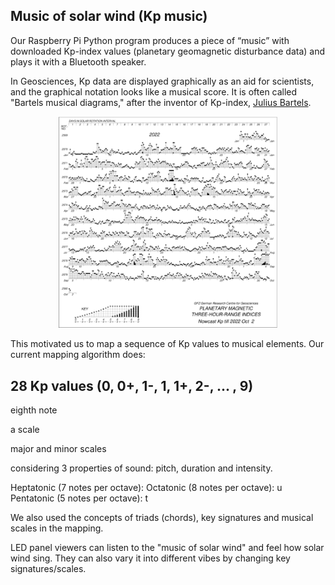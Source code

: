 ## Music of solar wind (Kp music)

Our Raspberry Pi Python program produces a piece of “music” with downloaded Kp-index values (planetary geomagnetic disturbance data) and plays it with a Bluetooth speaker.

In Geosciences, Kp data are displayed graphically as an aid for scientists, and the graphical notation looks like a musical score. It is often called "Bartels musical diagrams," after the inventor of Kp-index, [Julius Bartels](https://en.wikipedia.org/wiki/Julius_Bartels).

<p align="center">
<img src="../images/bartels-diagram.png" width="350">
</p>

This motivated us to map a sequence of Kp values to musical elements. Our current mapping algorithm does:

28 Kp values (0, 0+, 1-, 1, 1+, 2-, ... , 9)
-

eighth note 


a scale

major and minor scales


 considering 3 properties of sound: pitch, duration and intensity.


Heptatonic (7 notes per octave):
Octatonic (8 notes per octave): u
Pentatonic (5 notes per octave): t


We also used the concepts of triads (chords), key signatures and musical scales in the mapping.



LED panel viewers can listen to the "music of solar wind" and feel how solar wind sing. They can also vary it into different vibes by changing key signatures/scales.
